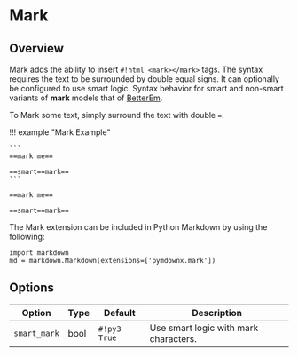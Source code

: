 # Mark

## Overview

Mark adds the ability to insert `#!html <mark></mark>` tags.  The syntax requires the text to be surrounded by double
equal signs. It can optionally be configured to use smart logic. Syntax behavior for smart and non-smart variants of
**mark** models that of [BetterEm](betterem.md#differences).

To Mark some text, simply surround the text with double `=`.

!!! example "Mark Example"

    ```
    ==mark me==

    ==smart==mark==
    ```

    ==mark me==

    ==smart==mark==

The Mark extension can be included in Python Markdown by using the following:

```py3
import markdown
md = markdown.Markdown(extensions=['pymdownx.mark'])
```

## Options

Option       | Type | Default     | Description
------------ | ---- | ----------- |------------
`smart_mark` | bool | `#!py3 True` | Use smart logic with mark characters.

